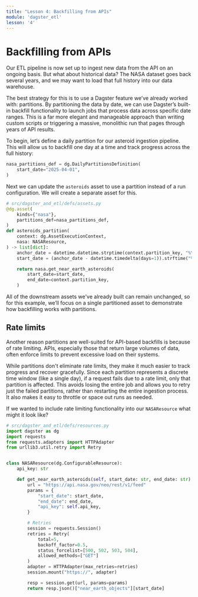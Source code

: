 ```yaml
---
title: "Lesson 4: Backfilling from APIs"
module: 'dagster_etl'
lesson: '4'
---
```


# Backfilling from APIs

Our ETL pipeline is now set up to ingest new data from the API on an ongoing basis. But what about historical data? The NASA dataset goes back several years, and we may want to load that full history into our data warehouse.

The best strategy for this is to use a Dagster feature we’ve already worked with: partitions. By partitioning the data by date, we can use Dagster’s built-in backfill functionality to launch jobs that process data across specific date ranges. This is a far more elegant and manageable approach than writing custom scripts or triggering a massive, monolithic run that pages through years of API results.

To begin, let’s define a daily partition for our asteroid ingestion pipeline. This will allow us to backfill one day at a time and track progress across the full history:

```python
nasa_partitions_def = dg.DailyPartitionsDefinition(
    start_date="2025-04-01",
)
```

Next we can update the `asteroids` asset to use a partition instead of a run configuration. We will create a separate asset for this.


```python {% obfuscated="true" %}
# src/dagster_and_etl/defs/assets.py
@dg.asset(
    kinds={"nasa"},
    partitions_def=nasa_partitions_def,
)
def asteroids_partition(
    context: dg.AssetExecutionContext,
    nasa: NASAResource,
) -> list[dict]:
    anchor_date = datetime.datetime.strptime(context.partition_key, "%Y-%m-%d")
    start_date = (anchor_date - datetime.timedelta(days=1)).strftime("%Y-%m-%d")

    return nasa.get_near_earth_asteroids(
        start_date=start_date,
        end_date=context.partition_key,
    )
```

All of the downstream assets we've already built can remain unchanged, so for this example, we’ll focus on a single partitioned asset to demonstrate how backfilling works with partitions.

## Rate limits

Another reason partitions are well-suited for API-based backfills is because of rate limiting. APIs, especially those that return large volumes of data, often enforce limits to prevent excessive load on their systems.

While partitions don't eliminate rate limits, they make it much easier to track progress and recover gracefully. Since each partition represents a discrete time window (like a single day), if a request fails due to a rate limit, only that partition is affected. This avoids losing the entire job and allows you to retry just the failed partitions, rather than restarting the entire ingestion process. It also makes it easy to throttle or space out runs as needed.

If we wanted to include rate limiting functionality into our `NASAResource` what might it look like?

```python {% obfuscated="true" %}
# src/dagster_and_etl/defs/resources.py
import dagster as dg
import requests
from requests.adapters import HTTPAdapter
from urllib3.util.retry import Retry


class NASAResource(dg.ConfigurableResource):
    api_key: str

    def get_near_earth_asteroids(self, start_date: str, end_date: str):
        url = "https://api.nasa.gov/neo/rest/v1/feed"
        params = {
            "start_date": start_date,
            "end_date": end_date,
            "api_key": self.api_key,
        }

        # Retries
        session = requests.Session()
        retries = Retry(
            total=5,
            backoff_factor=0.5,
            status_forcelist=[500, 502, 503, 504],
            allowed_methods=["GET"]
        )
        adapter = HTTPAdapter(max_retries=retries)
        session.mount("https://", adapter)

        resp = session.get(url, params=params)
        return resp.json()["near_earth_objects"][start_date]
```
